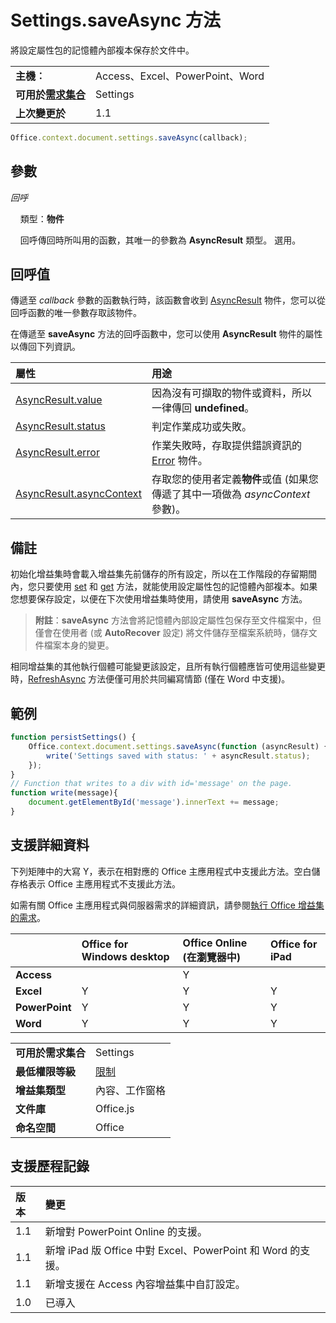 
# Settings.saveAsync 方法
將設定屬性包的記憶體內部複本保存於文件中。

|||
|:-----|:-----|
|**主機︰**|Access、Excel、PowerPoint、Word|
|**可用於[需求集合](../../docs/overview/specify-office-hosts-and-api-requirements.md)**|Settings|
|**上次變更於**|1.1|

```js
Office.context.document.settings.saveAsync(callback);
```


## 參數



_回呼_<br/>
&nbsp;&nbsp;&nbsp;&nbsp;類型：**物件**

&nbsp;&nbsp;&nbsp;&nbsp;回呼傳回時所叫用的函數，其唯一的參數為 **AsyncResult** 類型。 選用。

    



## 回呼值

傳遞至 _callback_ 參數的函數執行時，該函數會收到 [AsyncResult](../../reference/shared/asyncresult.md) 物件，您可以從回呼函數的唯一參數存取該物件。

在傳遞至 **saveAsync** 方法的回呼函數中，您可以使用 **AsyncResult** 物件的屬性以傳回下列資訊。



|**屬性**|**用途**|
|:-----|:-----|
|[AsyncResult.value](../../reference/shared/asyncresult.value.md)|因為沒有可擷取的物件或資料，所以一律傳回 **undefined**。|
|[AsyncResult.status](../../reference/shared/asyncresult.status.md)|判定作業成功或失敗。|
|[AsyncResult.error](../../reference/shared/asyncresult.error.md)|作業失敗時，存取提供錯誤資訊的 [Error](../../reference/shared/error.md) 物件。|
|[AsyncResult.asyncContext](../../reference/shared/asyncresult.asynccontext.md)|存取您的使用者定義**物件**或值 (如果您傳遞了其中一項做為 _asyncContext_ 參數)。|

## 備註

初始化增益集時會載入增益集先前儲存的所有設定，所以在工作階段的存留期間內，您只要使用 [set](../../reference/shared/settings.set.md) 和 [get](../../reference/shared/settings.get.md) 方法，就能使用設定屬性包的記憶體內部複本。如果您想要保存設定，以便在下次使用增益集時使用，請使用 **saveAsync** 方法。


 >**附註**：**saveAsync** 方法會將記憶體內部設定屬性包保存至文件檔案中，但僅會在使用者 (或 **AutoRecover** 設定) 將文件儲存至檔案系統時，儲存文件檔案本身的變更。

相同增益集的其他執行個體可能變更該設定，且所有執行個體應皆可使用這些變更時，[RefreshAsync](../../reference/shared/settings.refreshasync.md) 方法便僅可用於共同編寫情節 (僅在 Word 中支援)。


## 範例




```js
function persistSettings() {
    Office.context.document.settings.saveAsync(function (asyncResult) {
        write('Settings saved with status: ' + asyncResult.status);
    });
}
// Function that writes to a div with id='message' on the page.
function write(message){
    document.getElementById('message').innerText += message; 
}
```




## 支援詳細資料


下列矩陣中的大寫 Y，表示在相對應的 Office 主應用程式中支援此方法。空白儲存格表示 Office 主應用程式不支援此方法。

如需有關 Office 主應用程式與伺服器需求的詳細資訊，請參閱[執行 Office 增益集的需求](../../docs/overview/requirements-for-running-office-add-ins.md)。



||**Office for Windows desktop**|**Office Online (在瀏覽器中)**|**Office for iPad**|
|:-----|:-----|:-----|:-----|
|**Access**||Y||
|**Excel**|Y|Y|Y|
|**PowerPoint**|Y|Y|Y|
|**Word**|Y|Y|Y|

|||
|:-----|:-----|
|**可用於需求集合**|Settings|
|**最低權限等級**|[限制](../../docs/develop/requesting-permissions-for-api-use-in-content-and-task-pane-add-ins.md)|
|**增益集類型**|內容、工作窗格|
|**文件庫**|Office.js|
|**命名空間**|Office|

## 支援歷程記錄




|**版本**|**變更**|
|:-----|:-----|
|1.1|新增對 PowerPoint Online 的支援。|
|1.1|新增 iPad 版 Office 中對 Excel、PowerPoint 和 Word 的支援。|
|1.1|新增支援在 Access 內容增益集中自訂設定。|
|1.0|已導入|
